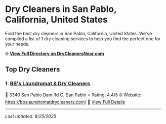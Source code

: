# Dry Cleaners in San Pablo, California, United States

Find the best dry cleaners in San Pablo, California, United States. We've compiled a list of 1 dry cleaning services to help you find the perfect one for your needs.

🌐 **[View Full Directory on DryCleanersNear.com](https://drycleanersnear.com/city/US/California/San%20Pablo)**

## Top Dry Cleaners

### 1. [BB's Laundromat & Dry Cleaners](https://drycleanersnear.com/dryCleaner/689d4331756b71cad101edc9/bb-s-laundromat-dry-cleaners)
📍 3340 San Pablo Dam Rd C, San Pablo
⭐ Rating: 4.4/5
🌐 Website: https://bbslaundromatdrycleaners.com/
🔗 [View Full Details](https://drycleanersnear.com/dryCleaner/689d4331756b71cad101edc9/bb-s-laundromat-dry-cleaners)


---

*Last updated: 8/25/2025*
